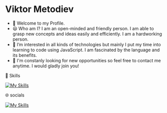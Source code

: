 # Viktor Metodiev

- 👋 Welcome to my Profile.
- 😃 Who am I? I am an open-minded and friendly person. I am able to grasp new concepts and ideas easily and efficiently. I am a hardworking person.
- 👀 I’m interested in all kinds of technologies but mainly I put my time into learning to code using JavaScript. I am fascinated by the language and its benefits.
- 💞️ I'm constanly looking for new opportunities so feel free to contact me anytime. I would gladly join you!

🔨 Skills

[![My Skills](https://skillicons.dev/icons?i=js,python,express,git,mongodb,nodejs,typescript,angular,html,css,react,vscode)](https://skillicons.dev)

🌐 socials

[![My Skills](https://skillicons.dev/icons?i=linkedin)](https://www.linkedin.com/in/victor-metodiev-32b8b523b/)

<!---
ViktorMetodiev13/ViktorMetodiev13 is a ✨ special ✨ repository because its `README.md` (this file) appears on your GitHub profile.
You can click the Preview link to take a look at your changes.
--->
